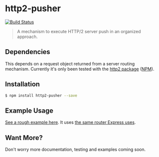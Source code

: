 # http2-pusher

[![Build Status](https://api.travis-ci.org/adamhenson/http2-pusher.svg?branch=master)](https://travis-ci.org/adamhenson/http2-pusher)

> A mechanism to execute HTTP/2 server push in an organized approach.

## Dependencies
This depends on a request object returned from a server routing mechanism. Currently it's only been tested with the [http2 package](https://github.com/molnarg/node-http2) ([NPM](https://www.npmjs.com/package/http2)).

## Installation

```bash
$ npm install http2-pusher --save
```

## Example Usage
[See a rough example here](https://github.com/adamhenson/http2-demo/blob/express/server.js). It uses [the same router Express uses](https://github.com/pillarjs/router).

## Want More?
Don't worry more documentation, testing and examples coming soon.